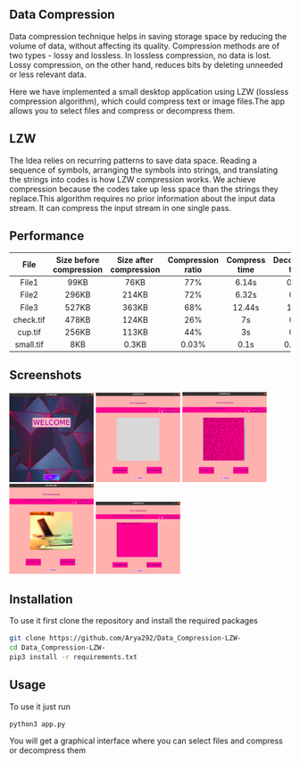

## Data Compression

Data compression technique helps in saving storage space by reducing the volume of data, without affecting its quality. Compression methods are of two types - lossy and lossless. In lossless compression, no data is lost. Lossy compression, on the other hand, reduces bits by deleting unneeded or less relevant data. 

Here we have implemented a small desktop application using LZW (lossless compression algorithm), which could compress text or image files.The app allows you to select files and compress or decompress them.

## LZW
The Idea relies on recurring patterns to save data space. Reading a sequence of symbols, arranging the symbols into strings, and translating the strings into codes is how LZW compression works. We achieve compression because the codes take up less space than the strings they replace.This algorithm requires no prior information about the input data stream. It can compress the input stream in one single pass. 


## Performance

|   File    | Size before compression | Size after compression | Compression ratio | Compress time | Decompress time |
|   :---:   | :---: | :---: | :---: | :---:  |  :---: |
|   File1   | 99KB  | 76KB  |  77%  | 6.14s  |  0.34s |
|   File2   | 296KB | 214KB |  72%  | 6.32s  |  0.8s  |
|   File3   | 527KB | 363KB |  68%  | 12.44s |  1.21s |
| check.tif | 478KB | 124KB |  26%  |   7s   |  0.7s  |
|  cup.tif  | 256KB | 113KB |  44%  |   3s   |  0.4s  |
| small.tif |  8KB  | 0.3KB | 0.03% |  0.1s  | 0.002s |


## Screenshots
<p>
 <img alt="welcomescreen" src="screenshots/welcome_screen.png" width=30%>
 <img alt="mainscreen" src="screenshots/main_screen.png" width=30%>
 <img alt="openingtext" src="screenshots/opening_text.png" width=30%>
 <img alt="openingimg" src="screenshots/opening_img.png" width=30%>
 <img alt="aftercompression" src="screenshots/after_compression.png" width=30%>
</p>

## Installation

To use it first clone the repository and install the required packages

```bash
git clone https://github.com/Arya292/Data_Compression-LZW-
cd Data_Compression-LZW-
pip3 install -r requirements.txt
```

## Usage

To use it just run

```bash
python3 app.py
```

You will get a graphical interface where you can select files and compress or decompress them


